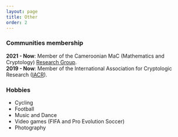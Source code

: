 ```yaml
---
layout: page
title: Other
order: 2
---
```


### Communities membership

**2021 - Now**: Member of the Cameroonian MaC (Mathematics and Cryptology) [Research Group](https://sites.google.com/view/macseminars/mac-group).\
**2019 - Now**: Member of the International Association for Cryptologic Research ([IACR](https://iacr.org)).


### Hobbies

- Cycling
- Football
- Music and Dance
- Video games (FIFA and Pro Evolution Soccer)
- Photography

